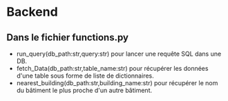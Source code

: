 # Backend

<h2>Dans le fichier functions.py</h2>
<ul>
    <li>run_query(db_path:str,query:str)                pour lancer une requête SQL dans une DB.</li>
    <li>fetch_Data(db_path:str,table_name:str)          pour récupérer les données d'une table sous forme de liste de dictionnaires.</li>
    <li>nearest_building(db_path:str,building_name:str) pour récupérer le nom du bâtiment le plus proche d'un autre bâtiment.</li>
</ul>